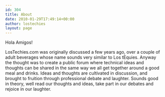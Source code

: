```yaml
---
id: 304
title: About
date: 2010-01-29T17:49:14+00:00
author: lostechies
layout: page
---
```

<div>
<p>Hola Amigos!</p>

<p>LosTechies.com was originally discussed a few years ago, over a couple of adult beverages whose name sounds very similar to Los tEquies. Anyway the thought was to create a public forum where technical ideas and thoughts can be shared in the same way we all get together around a good meal and drinks. Ideas and thoughts are cultivated in discussion, and brought to fruition through professional debate and laughter. Sounds good in theory, well read our thoughts and ideas, take part in our debates and rejoice in our laughter.</p>
</div>

